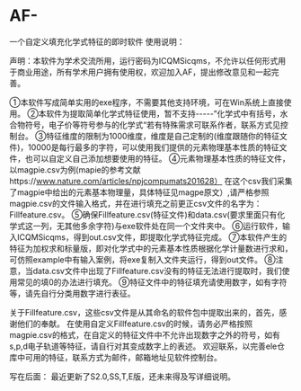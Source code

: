 # AF-
一个自定义填充化学式特征的即时软件
使用说明：


声明：本软件为学术交流所用，运行密码为ICQMSicqms，不允许以任何形式用于商业用途，所有学术用户拥有使用权，欢迎加入AF，提出修改意见和一起完善。



①本软件写成简单实用的exe程序，不需要其他支持环境，可在Win系统上直接使用。
②本软件为提取简单化学式特征使用，暂不支持-----”化学式中有括号，水合物符号，电子价等符号参与的化学式“若有特殊需求可联系作者，联系方式见控制台。
③特征维度的限制为1000维度，维度是自己定制的(维度跟随你的特征文件)，10000是每行最多的字符，可以使用我们提供的元素物理基本性质的特征文件，也可以自定义自己添加想要使用的特征。
④元素物理基本性质的特征文件，以magpie.csv为例(mapie的参考文献https://www.nature.com/articles/npjcompumats201628） 在这个csv我们采集了magpie中给出的元素基本物理量，具体特征见magpe原文）,请严格参照magpie.csv的文件输入格式，并在进行填充之前更正csv文件的名字为：Fillfeature.csv。
⑤确保Fillfeature.csv(特征文件)和data.csv(要求里面只有化学式这一列，无其他多余字符)与exe软件处在同一个文件夹中。
⑥运行软件，输入ICQMSicqms，得到out.csv文件，即提取化学式特征完成。
⑦本软件产生的特征为加权求和标量版，即对化学式中的元素基本性质根据化学计量数进行求和，可仿照example中有输入案例，将exe复制入文件夹运行，得到out文件。
⑧注意，当data.csv文件中出现了Fillfeature.csv没有的特征无法进行提取时，我们使用常见的填0的办法进行填充。
⑨特征文件中的特征填充请使用数字，如有字符等，请先自行分类用数字进行表征。


关于Fillfeature.csv，这些csv文件是从其命名的软件包中提取出来的，首先，感谢他们的奉献。
在使用自定义Fillfeature.csv的时候，请务必严格按照magpie.csv的格式，在自定义的特征文件中不允许出现数字之外的符号，如有s,p,d电子轨道等特征，请自行对其变成数字上的表述。
欢迎联系，以完善ele仓库中可用的特征，联系方式为邮件，邮箱地址见软件控制台。


写在后面：
       最近更新了S2.0,SS,T,E版，还未来得及写详细说明。
